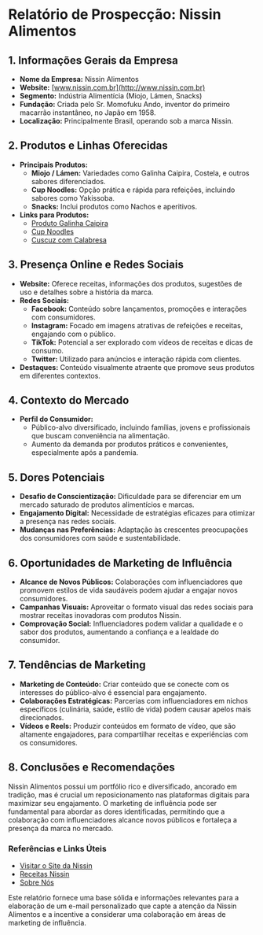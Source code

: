 # Relatório de Prospecção: Nissin Alimentos

## 1. Informações Gerais da Empresa
- **Nome da Empresa:** Nissin Alimentos
- **Website:** [www.nissin.com.br](http://www.nissin.com.br)
- **Segmento:** Indústria Alimentícia (Miojo, Lámen, Snacks)
- **Fundação:** Criada pelo Sr. Momofuku Ando, inventor do primeiro macarrão instantâneo, no Japão em 1958.
- **Localização:** Principalmente Brasil, operando sob a marca Nissin.

## 2. Produtos e Linhas Oferecidas
- **Principais Produtos:**
  - **Miojo / Lámen:** Variedades como Galinha Caipira, Costela, e outros sabores diferenciados.
  - **Cup Noodles:** Opção prática e rápida para refeições, incluindo sabores como Yakissoba.
  - **Snacks:** Inclui produtos como Nachos e aperitivos.
- **Links para Produtos:**
  - [Produto Galinha Caipira](https://www.nissin.com.br/produto/galinha-caipira-4/)
  - [Cup Noodles](https://www.nissin.com.br/produto/yakissoba-3/)
  - [Cuscuz com Calabresa](https://www.nissin.com.br/produto/cuscuz-com-calabresa/)

## 3. Presença Online e Redes Sociais
- **Website:** Oferece receitas, informações dos produtos, sugestões de uso e detalhes sobre a história da marca.
- **Redes Sociais:** 
  - **Facebook:** Conteúdo sobre lançamentos, promoções e interações com consumidores.
  - **Instagram:** Focado em imagens atrativas de refeições e receitas, engajando com o público.
  - **TikTok:** Potencial a ser explorado com vídeos de receitas e dicas de consumo.
  - **Twitter:** Utilizado para anúncios e interação rápida com clientes.
- **Destaques:** Conteúdo visualmente atraente que promove seus produtos em diferentes contextos.

## 4. Contexto do Mercado
- **Perfil do Consumidor:** 
  - Público-alvo diversificado, incluindo famílias, jovens e profissionais que buscam conveniência na alimentação.
  - Aumento da demanda por produtos práticos e convenientes, especialmente após a pandemia.

## 5. Dores Potenciais
- **Desafio de Conscientização:** Dificuldade para se diferenciar em um mercado saturado de produtos alimentícios e marcas.
- **Engajamento Digital:** Necessidade de estratégias eficazes para otimizar a presença nas redes sociais.
- **Mudanças nas Preferências:** Adaptação às crescentes preocupações dos consumidores com saúde e sustentabilidade.

## 6. Oportunidades de Marketing de Influência
- **Alcance de Novos Públicos:** Colaborações com influenciadores que promovem estilos de vida saudáveis podem ajudar a engajar novos consumidores.
- **Campanhas Visuais:** Aproveitar o formato visual das redes sociais para mostrar receitas inovadoras com produtos Nissin.
- **Comprovação Social:** Influenciadores podem validar a qualidade e o sabor dos produtos, aumentando a confiança e a lealdade do consumidor.

## 7. Tendências de Marketing
- **Marketing de Conteúdo:** Criar conteúdo que se conecte com os interesses do público-alvo é essencial para engajamento.
- **Colaborações Estratégicas:** Parcerias com influenciadores em nichos específicos (culinária, saúde, estilo de vida) podem causar apelos mais direcionados.
- **Vídeos e Reels:** Produzir conteúdos em formato de vídeo, que são altamente engajadores, para compartilhar receitas e experiências com os consumidores.

## 8. Conclusões e Recomendações
Nissin Alimentos possui um portfólio rico e diversificado, ancorado em tradição, mas é crucial um reposicionamento nas plataformas digitais para maximizar seu engajamento. O marketing de influência pode ser fundamental para abordar as dores identificadas, permitindo que a colaboração com influenciadores alcance novos públicos e fortaleça a presença da marca no mercado.

### Referências e Links Úteis
- [Visitar o Site da Nissin](http://www.nissin.com.br)
- [Receitas Nissin](http://www.nissin.com.br/receitas/)
- [Sobre Nós](https://www.nissin.com.br/sobre-nos/)

Este relatório fornece uma base sólida e informações relevantes para a elaboração de um e-mail personalizado que capte a atenção da Nissin Alimentos e a incentive a considerar uma colaboração em áreas de marketing de influência.